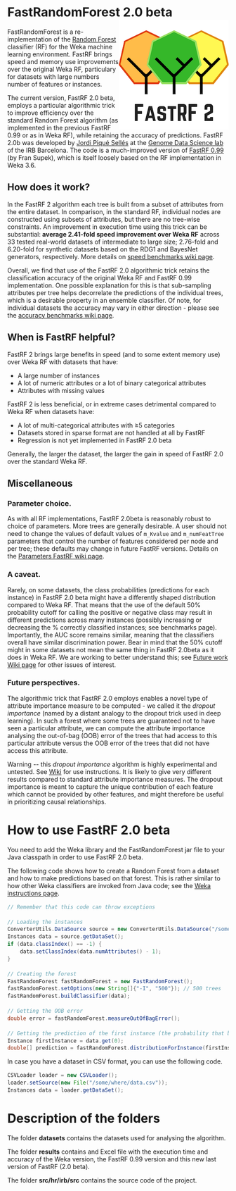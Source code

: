 FastRandomForest 2.0 beta <img src="logo.png" align="right" />
========================================================

FastRandomForest is a re-implementation of the [Random Forest](https://www.stat.berkeley.edu/~breiman/RandomForests/cc_home.htm) classifier (RF) for the Weka machine learning environment. FastRF brings speed and memory use improvements over the original Weka RF, particulary for datasets with large numbers number of features or instances.

The current version, FastRF 2.0 beta, employs a particular algorithmic trick to improve efficiency over the standard Random Forest algorithm (as implemented in the previous FastRF 0.99 or as in Weka RF), while retaining the accuracy of predictions.
FastRF 2.0b was developed by [Jordi Piqué Sellés](https://www.linkedin.com/in/jordi-piqu%C3%A9-sell%C3%A9s-8b84baa5/) at the [Genome Data Science lab](https://www.irbbarcelona.org/en/research/genome-data-science) of the IRB Barcelona. The code is a much-improved version of [FastRF 0.99](https://code.google.com/archive/p/fast-random-forest/) (by Fran Supek), which is itself loosely based on the RF implementation in Weka 3.6.


## How does it work?
In the FastRF 2 algorithm each tree is built from a subset of attributes from the entire dataset.  In comparison, in the standard RF, individual nodes are constructed using subsets of attributes, but there are no tree-wise constraints.  An improvement in execution time using this trick can be substantial: **average 2.41-fold speed improvement over Weka RF** across 33 tested real-world datasets of intermediate to large size; 2.76-fold and 6.20-fold for synthetic datasets based on the RDG1 and BayesNet generators, respectively. More details on [speed benchmarks wiki page](https://github.com/jordipiqueselles/FastRandomForest/wiki/FastRF-accuracy-and-speed-benchmarks). 

Overall, we find that use of the FastRF 2.0 algorithmic trick retains the classification accuracy of the original Weka RF and FastRF 0.99 implementation.  One possible explanation for this is that sub-sampling attributes per tree helps decorrelate the predictions of the individual trees, which is a desirable property in an ensemble classifier.  Of note, for individual datasets the accuracy may vary in either direction - please see the [accuracy benchmarks wiki page](https://github.com/jordipiqueselles/FastRandomForest/wiki/FastRF-accuracy-and-speed-benchmarks).

## When is FastRF helpful?

FastRF 2 brings large benefits in speed (and to some extent memory use) over Weka RF with datasets that have:
*	A large number of instances
*	A lot of numeric attributes or a lot of binary categorical attributes
*	Attributes with missing values

FastRF 2 is less beneficial, or in extreme cases detrimental compared to Weka RF when datasets have:
*	A lot of multi-categorical attributes with ≥5 categories
*	Datasets stored in sparse format are not handled at all by FastRF
*	Regression is not yet implemented in FastRF 2.0 beta

Generally, the larger the dataset, the larger the gain in speed of FastRF 2.0 over the standard Weka RF.

## Miscellaneous 

### Parameter choice.
As with all RF implementations, FastRF 2.0beta is reasonably robust to choice of parameters.  More trees are generally desirable.  A user should not need to change the values of default values of `m_Kvalue` and `m_numFeatTree` parameters that control the number of features considered per node and per tree; these defaults may change in future FastRF versions. Details on the [Parameters FastRF wiki page](https://github.com/jordipiqueselles/FastRandomForest/wiki/Important-FastRF-Parameters).

### A caveat. 
Rarely, on some datasets, the class probabilities (predictions for each instance) in FastRF 2.0 beta might have a differently shaped distribution compared to Weka RF. That means that the use of the default 50% probability cutoff for calling the positive or negative class may result in different predictions across many instances (possibly increasing or decreasing the % correctly classified instances; see benchmarks page). Importantly, the AUC score remains similar, meaning that the classifiers overall have similar discrimination power. Bear in mind that the 50% cutoff might in some datasets not mean the same thing in FastRF 2.0beta as it does in Weka RF. We are working to better understand this; see [Future work Wiki page](https://github.com/jordipiqueselles/FastRandomForest/wiki/Future-work-on-FastRF) for other issues of interest.

### Future perspectives.
The algorithmic trick that FastRF 2.0 employs enables a novel type of attribute importance measure to be computed - we called it the _dropout importance_ (named by a distant analogy to the dropout trick used in deep learning). In such a forest where some trees are guaranteed not to have seen a particular attribute, we can compute the attribute importance analysing the out-of-bag (OOB) error of the trees that had access to this particular attribute versus the OOB error of the trees that did not have access this attribute.  

Warning -- this _dropout importance_ algorithm is highly experimental and untested. See [Wiki](https://github.com/jordipiqueselles/FastRandomForest/wiki/How-is-FastRF-implemented%3F) for use instructions. It is likely to give very different results compared to standard attribute importance measures.  The dropout importance is meant to capture the unique contribution of each feature which cannot be provided by other features, and might therefore be useful in prioritizing causal relationships.


# How to use FastRF 2.0 beta

You need to add the Weka library and the FastRandomForest jar file to your Java classpath in order to use FastRF 2.0 beta.

The following code shows how to create a Random Forest from a dataset and how to make predictions based on that forest.  This is rather similar to how other Weka classifiers are invoked from Java code; see the [Weka instructions page](http://weka.wikispaces.com/Use+WEKA+in+your+Java+code).


```java
// Remember that this code can throw exceptions

// Loading the instances
ConverterUtils.DataSource source = new ConverterUtils.DataSource("/some/where/data.arff");
Instances data = source.getDataSet();
if (data.classIndex() == -1) {
    data.setClassIndex(data.numAttributes() - 1);
}

// Creating the forest
FastRandomForest fastRandomForest = new FastRandomForest();
fastRandomForest.setOptions(new String[]{"-I", "500"}); // 500 trees
fastRandomForest.buildClassifier(data);

// Getting the OOB error
double error = fastRandomForest.measureOutOfBagError();

// Getting the prediction of the first instance (the probability that belongs to a certain class)
Instance firstInstance = data.get(0);
double[] prediction = fastRandomForest.distributionForInstance(firstInstance);
```

In case you have a dataset in CSV format, you can use the following code.

```java
CSVLoader loader = new CSVLoader();
loader.setSource(new File("/some/where/data.csv"));
Instances data = loader.getDataSet();
```


# Description of the folders

The folder **datasets** contains the datasets used for analysing the algorithm.

The folder **results** contains and Excel file with the execution time and accuracy of the Weka version, 
the FastRF 0.99 version and this new last version of FastRF (2.0 beta).

The folder **src/hr/irb/src** contains the source code of the project.

